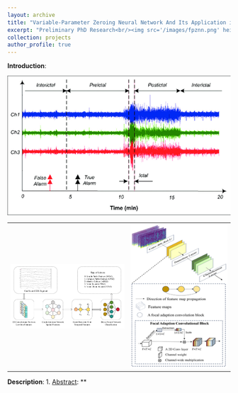 ```yaml
---
layout: archive
title: "Variable-Parameter Zeroing Neural Network And Its Application in Intelligent Computing"
excerpt: "Preliminary PhD Research<br/><img src='/images/fpznn.png' height='300' width='500'>"
collection: projects
author_profile: true
---
```

**Introduction**: 

<div align=center><img src="/images/model0.png" width = 600 alt="Rasekhi et al., Epileptic Seizure Prediction based on Ratio and Differential Linear Univariate Features" alt="Rasekhi et al., Epileptic Seizure Prediction based on Ratio and Differential Linear Univariate Features"></div>

<div align=center>
<table><tr>
<td><img src="/images/model.png" width = 600></td>
<td><img src="/images/model2.png" ></td>
</tr></table>
</div>

**Description**: 
1. 
<u>Abstract</u>: **

